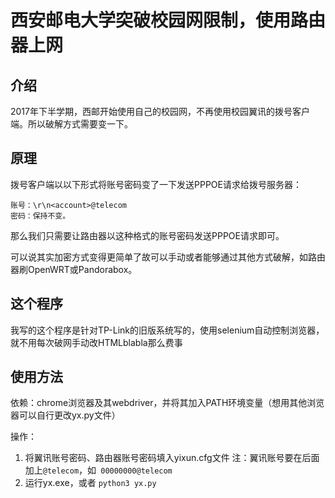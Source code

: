 # 西安邮电大学突破校园网限制，使用路由器上网

## 介绍
2017年下半学期，西邮开始使用自己的校园网，不再使用校园翼讯的拨号客户端。所以破解方式需要变一下。

## 原理
拨号客户端以以下形式将账号密码变了一下发送PPPOE请求给拨号服务器：
```
账号：\r\n<account>@telecom
密码：保持不变。
```
那么我们只需要让路由器以这种格式的账号密码发送PPPOE请求即可。

可以说其实加密方式变得更简单了故可以手动或者能够通过其他方式破解，如路由器刷OpenWRT或Pandorabox。

## 这个程序
我写的这个程序是针对TP-Link的旧版系统写的，使用selenium自动控制浏览器，就不用每次破网手动改HTMLblabla那么费事

## 使用方法
依赖：chrome浏览器及其webdriver，并将其加入PATH环境变量（想用其他浏览器可以自行更改yx.py文件）

操作：
1. 将翼讯账号密码、路由器账号密码填入yixun.cfg文件
注：翼讯账号要在后面加上```@telecom```，如``` 00000000@telecom```
2. 运行yx.exe，或者 ``` python3 yx.py ```

